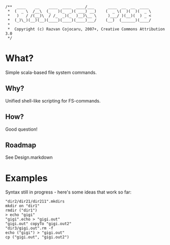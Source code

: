     /**  ____    __    ____  ____  ____/___      ____  __  __  ____
     *  (  _ \  /__\  (_   )(_  _)( ___) __)    (  _ \(  )(  )(  _ \
     *   )   / /(__)\  / /_  _)(_  )__)\__ \     )___/ )(__)(  ) _ <
     *  (_)\_)(__)(__)(____)(____)(____)___/    (__)  (______)(____/
     *                      
     *  Copyright (c) Razvan Cojocaru, 2007+, Creative Commons Attribution 3.0
     */

What?
=====

Simple scala-based file system commands. 

Why?
----
Unified shell-like scripting for FS-commands.

How?
----

Good question!


Roadmap
-------

See Design.markdown

Examples
========

Syntax still in progress - here's some ideas that work so far:

    "dir2/dir21/dir211".mkdirs
    mkdir on "dir1" 
    rmdir ("dir1")    
    > echo "gigi"
    "gigi".echo > "gigi.out"
    "gigi.out" copyTo "gigi.out2"
    "dir3/gigi.out".rm -f
    echo ("gigi") > "gigi.out"
    cp ("gigi.out", "gigi.out2")

